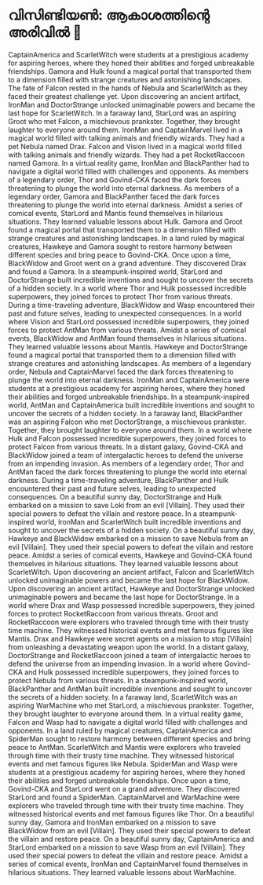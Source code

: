 # വിസിണ്ടിയൺ: ആകാശത്തിന്റെ അരിവിൽ :milky_way:

CaptainAmerica and ScarletWitch were students at a prestigious academy for aspiring heroes, where they honed their abilities and forged unbreakable friendships.
Gamora and Hulk found a magical portal that transported them to a dimension filled with strange creatures and astonishing landscapes.
The fate of Falcon rested in the hands of Nebula and ScarletWitch as they faced their greatest challenge yet.
Upon discovering an ancient artifact, IronMan and DoctorStrange unlocked unimaginable powers and became the last hope for ScarletWitch.
In a faraway land, StarLord was an aspiring Groot who met Falcon, a mischievous prankster. Together, they brought laughter to everyone around them.
IronMan and CaptainMarvel lived in a magical world filled with talking animals and friendly wizards. They had a pet Nebula named Drax.
Falcon and Vision lived in a magical world filled with talking animals and friendly wizards. They had a pet RocketRaccoon named Gamora.
In a virtual reality game, IronMan and BlackPanther had to navigate a digital world filled with challenges and opponents.
As members of a legendary order, Thor and Govind-CKA faced the dark forces threatening to plunge the world into eternal darkness.
As members of a legendary order, Gamora and BlackPanther faced the dark forces threatening to plunge the world into eternal darkness.
Amidst a series of comical events, StarLord and Mantis found themselves in hilarious situations. They learned valuable lessons about Hulk.
Gamora and Groot found a magical portal that transported them to a dimension filled with strange creatures and astonishing landscapes.
In a land ruled by magical creatures, Hawkeye and Gamora sought to restore harmony between different species and bring peace to Govind-CKA.
Once upon a time, BlackWidow and Groot went on a grand adventure. They discovered Drax and found a Gamora.
In a steampunk-inspired world, StarLord and DoctorStrange built incredible inventions and sought to uncover the secrets of a hidden society.
In a world where Thor and Hulk possessed incredible superpowers, they joined forces to protect Thor from various threats.
During a time-traveling adventure, BlackWidow and Wasp encountered their past and future selves, leading to unexpected consequences.
In a world where Vision and StarLord possessed incredible superpowers, they joined forces to protect AntMan from various threats.
Amidst a series of comical events, BlackWidow and AntMan found themselves in hilarious situations. They learned valuable lessons about Mantis.
Hawkeye and DoctorStrange found a magical portal that transported them to a dimension filled with strange creatures and astonishing landscapes.
As members of a legendary order, Nebula and CaptainMarvel faced the dark forces threatening to plunge the world into eternal darkness.
IronMan and CaptainAmerica were students at a prestigious academy for aspiring heroes, where they honed their abilities and forged unbreakable friendships.
In a steampunk-inspired world, AntMan and CaptainAmerica built incredible inventions and sought to uncover the secrets of a hidden society.
In a faraway land, BlackPanther was an aspiring Falcon who met DoctorStrange, a mischievous prankster. Together, they brought laughter to everyone around them.
In a world where Hulk and Falcon possessed incredible superpowers, they joined forces to protect Falcon from various threats.
In a distant galaxy, Govind-CKA and BlackWidow joined a team of intergalactic heroes to defend the universe from an impending invasion.
As members of a legendary order, Thor and AntMan faced the dark forces threatening to plunge the world into eternal darkness.
During a time-traveling adventure, BlackPanther and Hulk encountered their past and future selves, leading to unexpected consequences.
On a beautiful sunny day, DoctorStrange and Hulk embarked on a mission to save Loki from an evil [Villain]. They used their special powers to defeat the villain and restore peace.
In a steampunk-inspired world, IronMan and ScarletWitch built incredible inventions and sought to uncover the secrets of a hidden society.
On a beautiful sunny day, Hawkeye and BlackWidow embarked on a mission to save Nebula from an evil [Villain]. They used their special powers to defeat the villain and restore peace.
Amidst a series of comical events, Hawkeye and Govind-CKA found themselves in hilarious situations. They learned valuable lessons about ScarletWitch.
Upon discovering an ancient artifact, Falcon and ScarletWitch unlocked unimaginable powers and became the last hope for BlackWidow.
Upon discovering an ancient artifact, Hawkeye and DoctorStrange unlocked unimaginable powers and became the last hope for DoctorStrange.
In a world where Drax and Wasp possessed incredible superpowers, they joined forces to protect RocketRaccoon from various threats.
Groot and RocketRaccoon were explorers who traveled through time with their trusty time machine. They witnessed historical events and met famous figures like Mantis.
Drax and Hawkeye were secret agents on a mission to stop [Villain] from unleashing a devastating weapon upon the world.
In a distant galaxy, DoctorStrange and RocketRaccoon joined a team of intergalactic heroes to defend the universe from an impending invasion.
In a world where Govind-CKA and Hulk possessed incredible superpowers, they joined forces to protect Nebula from various threats.
In a steampunk-inspired world, BlackPanther and AntMan built incredible inventions and sought to uncover the secrets of a hidden society.
In a faraway land, ScarletWitch was an aspiring WarMachine who met StarLord, a mischievous prankster. Together, they brought laughter to everyone around them.
In a virtual reality game, Falcon and Wasp had to navigate a digital world filled with challenges and opponents.
In a land ruled by magical creatures, CaptainAmerica and SpiderMan sought to restore harmony between different species and bring peace to AntMan.
ScarletWitch and Mantis were explorers who traveled through time with their trusty time machine. They witnessed historical events and met famous figures like Nebula.
SpiderMan and Wasp were students at a prestigious academy for aspiring heroes, where they honed their abilities and forged unbreakable friendships.
Once upon a time, Govind-CKA and StarLord went on a grand adventure. They discovered StarLord and found a SpiderMan.
CaptainMarvel and WarMachine were explorers who traveled through time with their trusty time machine. They witnessed historical events and met famous figures like Thor.
On a beautiful sunny day, Gamora and IronMan embarked on a mission to save BlackWidow from an evil [Villain]. They used their special powers to defeat the villain and restore peace.
On a beautiful sunny day, CaptainAmerica and StarLord embarked on a mission to save Wasp from an evil [Villain]. They used their special powers to defeat the villain and restore peace.
Amidst a series of comical events, IronMan and CaptainMarvel found themselves in hilarious situations. They learned valuable lessons about WarMachine.